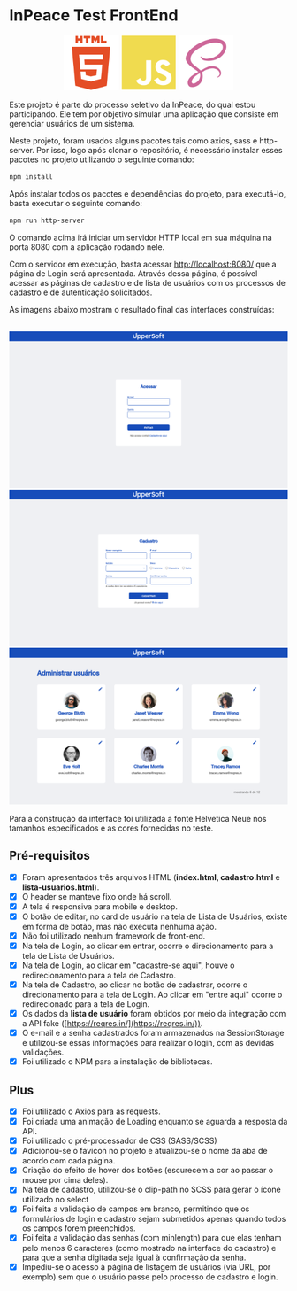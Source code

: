 # InPeace Test FrontEnd

<p align="center">
  <a href="https://www.docker.com/"><img src="https://raw.githubusercontent.com/pachecowillians/svg-icons/817a7cc24c15f665e55e89d21e23752c89f4ed5f/img/html5.svg" alt="Docker" height="100px"></a>
  <a href="https://www.docker.com/"><img src="https://raw.githubusercontent.com/pachecowillians/svg-icons/817a7cc24c15f665e55e89d21e23752c89f4ed5f/img/javascript.svg" alt="Javascript" height="100px"></a>
  <a href="https://www.docker.com/"><img src="https://raw.githubusercontent.com/pachecowillians/svg-icons/9d3e2afea776a3913d3983f7c0acef3b10b6289f/img/scss.svg" alt="SCSS" height="100px"></a>
</p>

Este projeto é parte do processo seletivo da InPeace, do qual estou participando. Ele tem por objetivo simular uma aplicação que consiste em gerenciar usuários de um sistema.

Neste projeto, foram usados alguns pacotes tais como axios, sass e http-server. Por isso, logo após clonar o repositório, é necessário instalar esses pacotes no projeto utilizando o seguinte comando:

```sh
npm install
```

Após instalar todos os pacotes e dependências do projeto, para executá-lo, basta executar o seguinte comando:

```sh
npm run http-server
```

O comando acima irá iniciar um servidor HTTP local em sua máquina na porta 8080 com a aplicação rodando nele.

Com o servidor em execução, basta acessar [http://localhost:8080/](http://localhost:8080/) que a página de Login será apresentada. Através dessa página, é possível acessar as páginas de cadastro e de lista de usuários com os processos de cadastro e de autenticação solicitados.

As imagens abaixo mostram o resultado final das interfaces construídas:

<div align="center">
    <br/>
    <img src="./assets/images/project-pages/login.png"/>
    <img src="./assets/images/project-pages/cadastro.png"/>
    <img src="./assets/images/project-pages/lista-usuarios.png"/>
    <br>
</div>

Para a construção da interface foi utilizada a fonte Helvetica Neue nos tamanhos especificados e as cores fornecidas no teste.

## **Pré-requisitos**

- [x] Foram apresentados três arquivos HTML (**index.html, cadastro.html** e **lista-usuarios.html**).
- [x] O header se manteve fixo onde há scroll.
- [x] A tela é responsiva para mobile e desktop.
- [x] O botão de editar, no card de usuário na tela de Lista de Usuários, existe em forma de botão, mas não executa nenhuma ação.
- [x] Não foi utilizado nenhum framework de front-end.
- [x] Na tela de Login, ao clicar em entrar, ocorre o direcionamento para a tela de Lista de Usuários.
- [x] Na tela de Login, ao clicar em "cadastre-se aqui", houve o redirecionamento para a tela de Cadastro.
- [x] Na tela de Cadastro, ao clicar no botão de cadastrar, ocorre o direcionamento para a tela de Login.  Ao clicar em "entre aqui" ocorre o redirecionado para a tela de Login.
- [x] Os dados da **lista de usuário** foram obtidos por meio da integração com a API fake ([https://reqres.in/](https://reqres.in/)).
- [x] O e-mail e a senha cadastrados foram armazenados na SessionStorage e utilizou-se essas informações para realizar o login, com as devidas validações.
- [x] Foi utilizado o NPM para a instalação de bibliotecas.

## Plus

- [x] Foi utilizado o Axios para as requests.
- [x] Foi criada uma animação de Loading enquanto se aguarda a resposta da API.
- [x] Foi utilizado o pré-processador de CSS (SASS/SCSS)
- [x] Adicionou-se o favicon no projeto e atualizou-se o nome da aba de acordo com cada página.
- [x] Criação do efeito de hover dos botões (escurecem a cor ao passar o mouse por cima deles).
- [x] Na tela de cadastro, utilizou-se o clip-path no SCSS para gerar o ícone utilizado no select
- [x] Foi feita a validação de campos em branco, permitindo que os formulários de login e cadastro sejam submetidos apenas quando todos os campos forem preenchidos.
- [x] Foi feita a validação das senhas (com minlength) para que elas tenham pelo menos 6 caracteres (como mostrado na interface do cadastro) e para que a senha digitada seja igual à confirmação da senha.
- [x] Impediu-se o acesso à página de listagem de usuários (via URL, por exemplo) sem que o usuário passe pelo processo de cadastro e login.